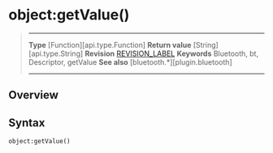# object:getValue()

> --------------------- ------------------------------------------------------------------------------------------
> __Type__              [Function][api.type.Function]
> __Return value__      [String][api.type.String]
> __Revision__          [REVISION_LABEL](REVISION_URL)
> __Keywords__          Bluetooth, bt, Descriptor, getValue
> __See also__          [bluetooth.*][plugin.bluetooth]
> --------------------- ------------------------------------------------------------------------------------------

## Overview

## Syntax

	object:getValue()
